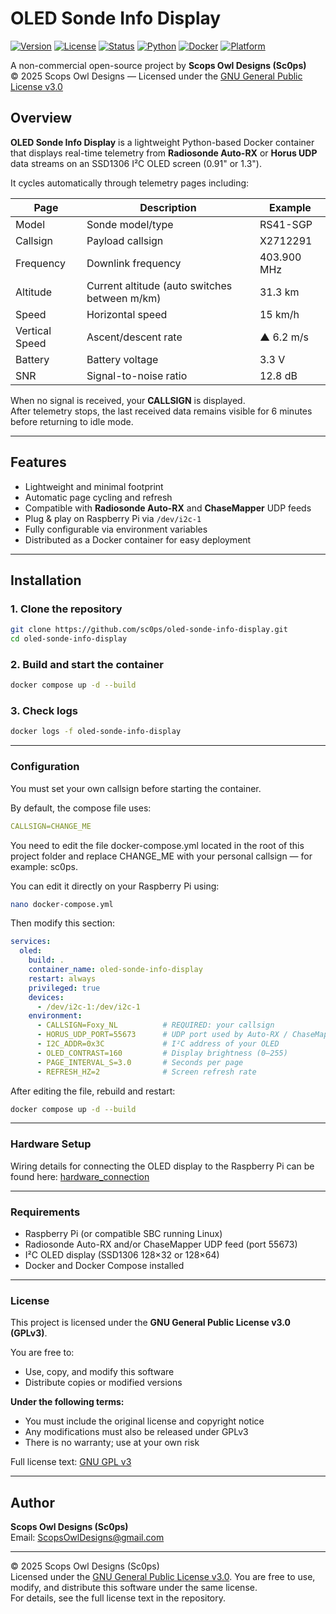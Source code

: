 # OLED Sonde Info Display  
[![Version](https://img.shields.io/badge/Version-1.1-green.svg)](#)
[![License](https://img.shields.io/badge/License-GPLv3-blue.svg)](LICENSE)
[![Status](https://img.shields.io/badge/Status-Stable-success.svg)](#)
[![Python](https://img.shields.io/badge/Python-3.11%2B-yellow.svg)](#)
[![Docker](https://img.shields.io/badge/Docker-Ready-2496ED.svg?logo=docker&logoColor=white)](#)
[![Platform](https://img.shields.io/badge/Platform-Raspberry%20Pi-lightgrey.svg)](#)

A non-commercial open-source project by **Scops Owl Designs (Sc0ps)**  
© 2025 Scops Owl Designs — Licensed under the [GNU General Public License v3.0](LICENSE)


## Overview

**OLED Sonde Info Display** is a lightweight Python-based Docker container that displays real-time telemetry from **Radiosonde Auto-RX** or **Horus UDP** data streams on an SSD1306 I²C OLED screen (0.91" or 1.3").

It cycles automatically through telemetry pages including:

| Page | Description | Example |
|------|--------------|----------|
| Model | Sonde model/type | RS41-SGP |
| Callsign | Payload callsign | X2712291 |
| Frequency | Downlink frequency | 403.900 MHz |
| Altitude | Current altitude (auto switches between m/km) | 31.3 km |
| Speed | Horizontal speed | 15 km/h |
| Vertical Speed | Ascent/descent rate | ▲ 6.2 m/s |
| Battery | Battery voltage | 3.3 V |
| SNR | Signal-to-noise ratio | 12.8 dB |

When no signal is received, your **CALLSIGN** is displayed.  
After telemetry stops, the last received data remains visible for 6 minutes before returning to idle mode.

---

## Features

- Lightweight and minimal footprint  
- Automatic page cycling and refresh  
- Compatible with **Radiosonde Auto-RX** and **ChaseMapper** UDP feeds  
- Plug & play on Raspberry Pi via `/dev/i2c-1`  
- Fully configurable via environment variables  
- Distributed as a Docker container for easy deployment  

---

## Installation

### 1. Clone the repository

```bash
git clone https://github.com/sc0ps/oled-sonde-info-display.git
cd oled-sonde-info-display
```

### 2. Build and start the container
```bash
docker compose up -d --build
```

### 3. Check logs
```bash
docker logs -f oled-sonde-info-display
```
---

### Configuration

You must set your own callsign before starting the container.

By default, the compose file uses:
```yml
CALLSIGN=CHANGE_ME
```

You need to edit the file docker-compose.yml located in the root of this project folder and replace CHANGE_ME with your personal callsign — for example: sc0ps.

You can edit it directly on your Raspberry Pi using:

```bash
nano docker-compose.yml
```

Then modify this section:
```yml
services:
  oled:
    build: .
    container_name: oled-sonde-info-display
    restart: always
    privileged: true
    devices:
      - /dev/i2c-1:/dev/i2c-1
    environment:
      - CALLSIGN=Foxy_NL          # REQUIRED: your callsign
      - HORUS_UDP_PORT=55673      # UDP port used by Auto-RX / ChaseMapper
      - I2C_ADDR=0x3C             # I²C address of your OLED
      - OLED_CONTRAST=160         # Display brightness (0–255)
      - PAGE_INTERVAL_S=3.0       # Seconds per page
      - REFRESH_HZ=2              # Screen refresh rate
```

After editing the file, rebuild and restart:

```bash
docker compose up -d --build
```

---

### Hardware Setup

Wiring details for connecting the OLED display to the Raspberry Pi can be found here: [hardware_connection](docs/hardware_connection.md)

---

### Requirements

- Raspberry Pi (or compatible SBC running Linux)
- Radiosonde Auto-RX and/or ChaseMapper UDP feed (port 55673)
- I²C OLED display (SSD1306 128×32 or 128×64)
- Docker and Docker Compose installed

---

### License

This project is licensed under the **GNU General Public License v3.0 (GPLv3)**.

You are free to:

- Use, copy, and modify this software  
- Distribute copies or modified versions  

**Under the following terms:**
- You must include the original license and copyright notice  
- Any modifications must also be released under GPLv3  
- There is no warranty; use at your own risk  

Full license text: [GNU GPL v3](https://www.gnu.org/licenses/gpl-3.0.html)

---

## Author

**Scops Owl Designs (Sc0ps)**    
Email: [ScopsOwlDesigns@gmail.com](mailto:ScopsOwlDesigns@gmail.com)

---

© 2025 Scops Owl Designs (Sc0ps)  
Licensed under the [GNU General Public License v3.0](./LICENSE).
You are free to use, modify, and distribute this software under the same license.  
For details, see the full license text in the repository.
